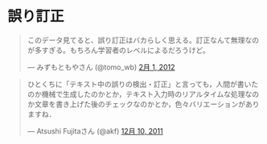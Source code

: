 
# 誤り訂正

<blockquote class="twitter-tweet" lang="ja"><p>このデータ見てると、誤り訂正はバカらしく思える。訂正なんて無理なのが多すぎる。もちろん学習者のレベルによるだろうけど。</p>&mdash; みずもともやさん (@tomo_wb) <a href="https://twitter.com/tomo_wb/status/164787394464321536" data-datetime="2012-02-01T19:09:11+00:00">2月 1, 2012</a></blockquote>

<blockquote class="twitter-tweet" lang="ja"><p>ひとくちに「テキスト中の誤りの検出・訂正」と言っても，人間が書いたのか機械で生成したのかとか，テキスト入力時のリアルタイムな処理なのか文章を書き上げた後のチェックなのかとか，色々バリエーションがありますね．</p>&mdash; Atsushi Fujitaさん (@akf) <a href="https://twitter.com/akf/status/145382838907318273" data-datetime="2011-12-10T06:02:24+00:00">12月 10, 2011</a></blockquote>
